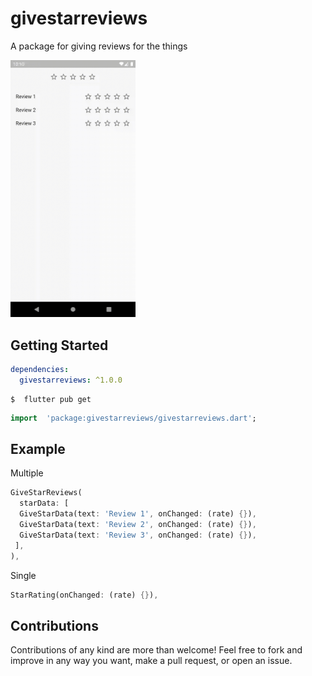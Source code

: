 
# givestarreviews

A package for giving reviews for the things

<img src="https://github.com/buraktabn/give-star-reviews/raw/master/images/img0.gif" width="200" />

## Getting Started

```yaml
dependencies:
  givestarreviews: ^1.0.0
```

```console
$  flutter pub get
```

```dart
import  'package:givestarreviews/givestarreviews.dart';
```

## Example

Multiple
```dart
GiveStarReviews(
  starData: [
  GiveStarData(text: 'Review 1', onChanged: (rate) {}),
  GiveStarData(text: 'Review 2', onChanged: (rate) {}),
  GiveStarData(text: 'Review 3', onChanged: (rate) {}),
 ],
),
```
Single
```dart
StarRating(onChanged: (rate) {}),
```

## Contributions

Contributions of any kind are more than welcome! Feel free to fork and improve in any way you want, make a pull request, or open an issue.
